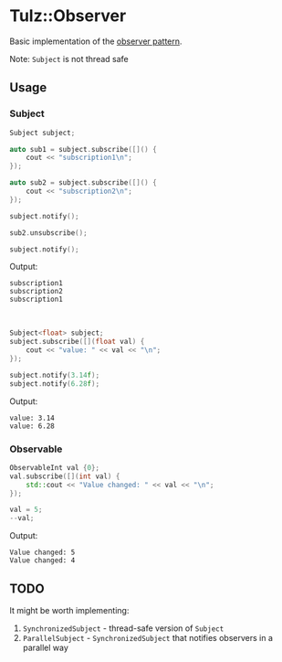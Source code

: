 # Tulz::Observer

Basic implementation of the [observer pattern](https://en.wikipedia.org/wiki/Observer_pattern).

Note: `Subject` is not thread safe

## Usage

### Subject

```c++
Subject subject;

auto sub1 = subject.subscribe([]() {
    cout << "subscription1\n";
});

auto sub2 = subject.subscribe([]() {
    cout << "subscription2\n";
});

subject.notify();

sub2.unsubscribe();

subject.notify();
```

Output:

```
subscription1
subscription2
subscription1
```

<br>

```cpp
Subject<float> subject;
subject.subscribe([](float val) {
    cout << "value: " << val << "\n";
});

subject.notify(3.14f);
subject.notify(6.28f);
```

Output:

```
value: 3.14
value: 6.28
```

### Observable

```c++
ObservableInt val {0};
val.subscribe([](int val) {
    std::cout << "Value changed: " << val << "\n";
});

val = 5;
--val;
```

Output:

```
Value changed: 5
Value changed: 4
```

## TODO

It might be worth implementing:

1. `SynchronizedSubject` - thread-safe version of `Subject`
2. `ParallelSubject` - `SynchronizedSubject` that notifies observers in a parallel way

